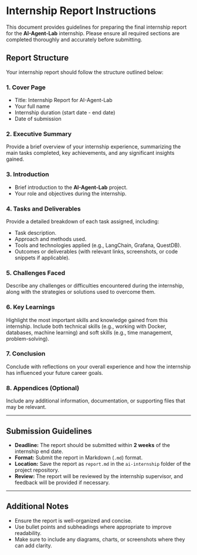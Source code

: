 # Internship Report Instructions

This document provides guidelines for preparing the final internship report for the **AI-Agent-Lab** internship. Please ensure all required sections are completed thoroughly and accurately before submitting.

## Report Structure

Your internship report should follow the structure outlined below:

### 1. **Cover Page**
   - Title: Internship Report for AI-Agent-Lab
   - Your full name
   - Internship duration (start date - end date)
   - Date of submission

### 2. **Executive Summary**
   Provide a brief overview of your internship experience, summarizing the main tasks completed, key achievements, and any significant insights gained.

### 3. **Introduction**
   - Brief introduction to the **AI-Agent-Lab** project.
   - Your role and objectives during the internship.

### 4. **Tasks and Deliverables**
   Provide a detailed breakdown of each task assigned, including:
   - Task description.
   - Approach and methods used.
   - Tools and technologies applied (e.g., LangChain, Grafana, QuestDB).
   - Outcomes or deliverables (with relevant links, screenshots, or code snippets if applicable).

### 5. **Challenges Faced**
   Describe any challenges or difficulties encountered during the internship, along with the strategies or solutions used to overcome them.

### 6. **Key Learnings**
   Highlight the most important skills and knowledge gained from this internship. Include both technical skills (e.g., working with Docker, databases, machine learning) and soft skills (e.g., time management, problem-solving).

### 7. **Conclusion**
   Conclude with reflections on your overall experience and how the internship has influenced your future career goals.

### 8. **Appendices (Optional)**
   Include any additional information, documentation, or supporting files that may be relevant.

---

## Submission Guidelines

- **Deadline:** The report should be submitted within **2 weeks** of the internship end date.
- **Format:** Submit the report in Markdown (`.md`) format. 
- **Location:** Save the report as `report.md` in the `ai-internship` folder of the project repository.
- **Review:** The report will be reviewed by the internship supervisor, and feedback will be provided if necessary.

---

## Additional Notes

- Ensure the report is well-organized and concise.
- Use bullet points and subheadings where appropriate to improve readability.
- Make sure to include any diagrams, charts, or screenshots where they can add clarity.

